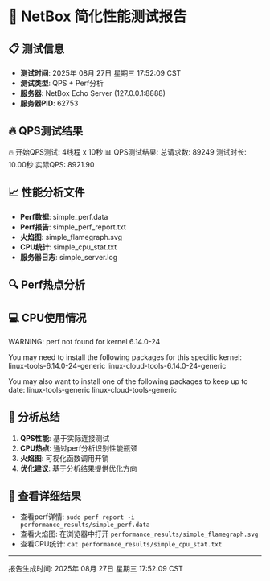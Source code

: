 # 🚀 NetBox 简化性能测试报告

## 📋 测试信息
- **测试时间**: 2025年 08月 27日 星期三 17:52:09 CST
- **测试类型**: QPS + Perf分析
- **服务器**: NetBox Echo Server (127.0.0.1:8888)
- **服务器PID**: 62753

## 🔥 QPS测试结果
🔥 开始QPS测试: 4线程 x 10秒
📊 QPS测试结果:
   总请求数: 89249
   测试时长: 10.00秒
   实际QPS: 8921.90

## 📈 性能分析文件
- **Perf数据**: simple_perf.data
- **Perf报告**: simple_perf_report.txt  
- **火焰图**: simple_flamegraph.svg
- **CPU统计**: simple_cpu_stat.txt
- **服务器日志**: simple_server.log

## 🔍 Perf热点分析


## 💻 CPU使用情况
WARNING: perf not found for kernel 6.14.0-24

  You may need to install the following packages for this specific kernel:
    linux-tools-6.14.0-24-generic
    linux-cloud-tools-6.14.0-24-generic

  You may also want to install one of the following packages to keep up to date:
    linux-tools-generic
    linux-cloud-tools-generic

## 🎯 分析总结
1. **QPS性能**: 基于实际连接测试
2. **CPU热点**: 通过perf分析识别性能瓶颈
3. **火焰图**: 可视化函数调用开销
4. **优化建议**: 基于分析结果提供优化方向

## 📁 查看详细结果
- 查看perf详情: `sudo perf report -i performance_results/simple_perf.data`
- 查看火焰图: 在浏览器中打开 `performance_results/simple_flamegraph.svg`
- 查看CPU统计: `cat performance_results/simple_cpu_stat.txt`

---
报告生成时间: 2025年 08月 27日 星期三 17:52:09 CST
